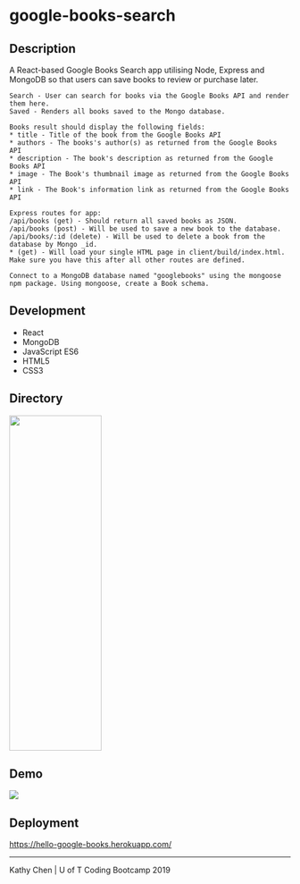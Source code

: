 # google-books-search

## Description
A React-based Google Books Search app utilising Node, Express and MongoDB so that users can save books to review or purchase later.

    Search - User can search for books via the Google Books API and render them here.
    Saved - Renders all books saved to the Mongo database. 

    Books result should display the following fields:
    * title - Title of the book from the Google Books API
    * authors - The books's author(s) as returned from the Google Books API
    * description - The book's description as returned from the Google Books API
    * image - The Book's thumbnail image as returned from the Google Books API
    * link - The Book's information link as returned from the Google Books API

    Express routes for app:
    /api/books (get) - Should return all saved books as JSON.
    /api/books (post) - Will be used to save a new book to the database.
    /api/books/:id (delete) - Will be used to delete a book from the database by Mongo _id.
    * (get) - Will load your single HTML page in client/build/index.html. Make sure you have this after all other routes are defined.

    Connect to a MongoDB database named "googlebooks" using the mongoose npm package. Using mongoose, create a Book schema.


## Development
* React
* MongoDB
* JavaScript ES6
* HTML5
* CSS3

## Directory
<img src="https://i.imgur.com/IaPlHLf.png" border="0" height="600" width="165">

## Demo
<img src="https://i.imgur.com/jAMw9j4.png" border="0">

## Deployment
https://hello-google-books.herokuapp.com/


<hr>

Kathy Chen | U of T Coding Bootcamp 2019
